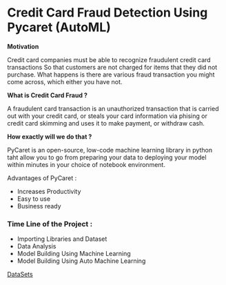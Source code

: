 # Credit Card Fraud Detection Using Pycaret (AutoML)

**Motivation**

Credit card companies must be able to recognize fraudulent credit card transactions So that customers are not charged for items that they did not purchase.
What happens is there are various fraud transaction you might come across, which either you have not.

**What is Credit Card Fraud ?**

A fraudulent card transaction is an unauthorized transaction that is carried out with your credit card, or steals your card information via phising or credit card skimming and uses it to make payment, or withdraw cash.

**How exactly will we do that ?**

PyCaret is an open-source, low-code machine learning library in python taht allow you to go from preparing your data to deploying your model within minutes in your choice of notebook environment. 

Advantages of PyCaret :
- Increases Productivity
- Easy to use
- Business ready

### **Time Line of the Project :**
- Importing Libraries and Dataset
- Data Analysis
- Model Building Using Machine Learning
- Model Building Using Auto Machine Learning


<a href="https://drive.google.com/file/d/1JdOipqzZUDeYpwkgVZQPFZ7xhm8BYr8t/view?usp=drive_link">DataSets </a>
